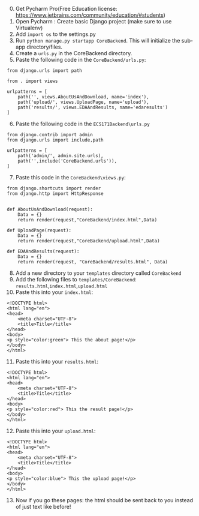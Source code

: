 
 0. Get Pycharm Pro(Free Education license: https://www.jetbrains.com/community/education/#students)
 1. Open Pycharm : Create basic Django project (make sure to use Virtualenv)
 2. Add `import os` to the settings.py
 3. Run `python manage.py startapp CoreBackend`. This will initialize the sub-app directory/files.
 4. Create a `urls.py` in the CoreBackend directory.
 5. Paste the following code in the `CoreBackend/urls.py`:
```
from django.urls import path  
  
from . import views  
  
urlpatterns = [  
    path('', views.AboutUsAndDownload, name='index'),  
    path('upload/', views.UploadPage, name='upload'),  
    path('results/', views.EDAAndResults, name='edaresults')  
]
```
6. Paste the following code in the `ECS171Backend\urls.py`
```
from django.contrib import admin  
from django.urls import include,path  
  
urlpatterns = [  
    path('admin/', admin.site.urls),  
    path('',include('CoreBackend.urls')),  
]

``` 
7. Paste this code in the `CoreBackend\views.py`:
```
from django.shortcuts import render  
from django.http import HttpResponse  
  
  
def AboutUsAndDownload(request):  
    Data = {}  
    return render(request,"CoreBackend/index.html",Data)  
  
def UploadPage(request):  
    Data = {}  
    return render(request,"CoreBackend/upload.html",Data)  
  
def EDAAndResults(request):  
    Data = {}  
    return render(request, "CoreBackend/results.html", Data)
```
8. Add a new directory to your `templates` directory called `CoreBackend`
9.  Add the following files to `templates/CoreBackend`: `results.html`,`index.html`,`upload.html`
10. Paste this into your `index.html`:
```
<!DOCTYPE html>  
<html lang="en">  
<head>  
    <meta charset="UTF-8">  
    <title>Title</title>  
</head>  
<body>  
<p style="color:green"> This the about page!</p>  
</body>  
</html>
```
11. Paste this into your `results.html`:
```
<!DOCTYPE html>  
<html lang="en">  
<head>  
    <meta charset="UTF-8">  
    <title>Title</title>  
</head>  
<body>  
<p style="color:red"> This the result page!</p>  
</body>  
</html>
```
12. Paste this into your `upload.html`:
```
<!DOCTYPE html>  
<html lang="en">  
<head>  
    <meta charset="UTF-8">  
    <title>Title</title>  
</head>  
<body>  
<p style="color:blue"> This the upload page!</p>  
</body>  
</html>
```
13. Now if you go these pages: the html should be sent back to you instead of just text like before!
